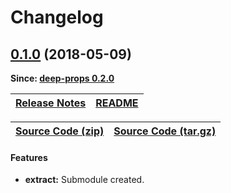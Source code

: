 Changelog
=========

<a name="0.1.0"></a>
## [0.1.0](https://github.com/jpcx/deep-props.get/tree/0.1.0) (2018-05-09)

__Since: [deep-props 0.2.0](https://github.com/jpcx/deep-props/blob/0.2.0/CHANGELOG.md#0.2.0)__

| [Release Notes](https://github.com/jpcx/deep-props.get/releases/tag/0.1.0) | [README](https://github.com/jpcx/deep-props.get/blob/0.1.0/README.md)
| --- | --- |

| [Source Code (zip)](https://github.com/jpcx/deep-props.get/archive/0.1.0.zip) | [Source Code (tar.gz)](https://github.com/jpcx/deep-props.get/archive/0.1.0.tar.gz) |
| --- | --- |

#### Features
  + __extract:__ Submodule created.